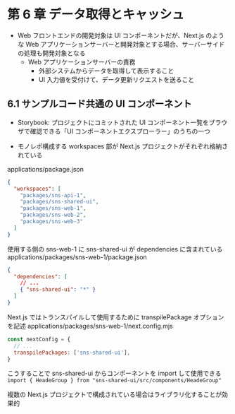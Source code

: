 # 第 6 章 データ取得とキャッシュ

- Web フロントエンドの開発対象は UI コンポーネントだが、Next.js のような Web アプリケーションサーバーと開発対象とする場合、サーバーサイドの処理も開発対象となる
  - Web アプリケーションサーバーの責務
    - 外部システムからデータを取得して表示すること
    - UI 入力値を受付けて、データ更新リクエストを送ること

## 6.1 サンプルコード共通の UI コンポーネント

- Storybook: プロジェクトにコミットされた UI コンポーネント一覧をブラウザで確認できる「UI コンポーネントエクスプローラー」のうちの一つ

- モノレポ構成する workspaces 部が Next.js プロジェクトがそれぞれ格納されている

applications/package.json

```json
{
  "workspaces": [
    "packages/sns-api-1",
    "packages/sns-shared-ui",
    "packages/sns-web-1",
    "packages/sns-web-2",
    "packages/sns-web-3"
  ]
}
```

使用する側の sns-web-1 に sns-shared-ui が dependencies に含まれている
applications/packages/sns-web-1/package.json

```json
{
  "dependencies": [
    // ...
    { "sns-shared-ui": "*" }
  ]
}
```

Next.js ではトランスパイルして使用するために transpilePackage オプションを記述
applications/packages/sns-web-1/next.config.mjs

```js
const nextConfig = {
  // ...
  transpilePackages: ['sns-shared-ui'],
}
```

こうすることで sns-shared-ui からコンポーネントを import して使用できる
`import { HeadeGroup } from "sns-shared-ui/src/components/HeadeGroup"`

複数の Next.js プロジェクトで構成されている場合はライブラリ化することが効果的
